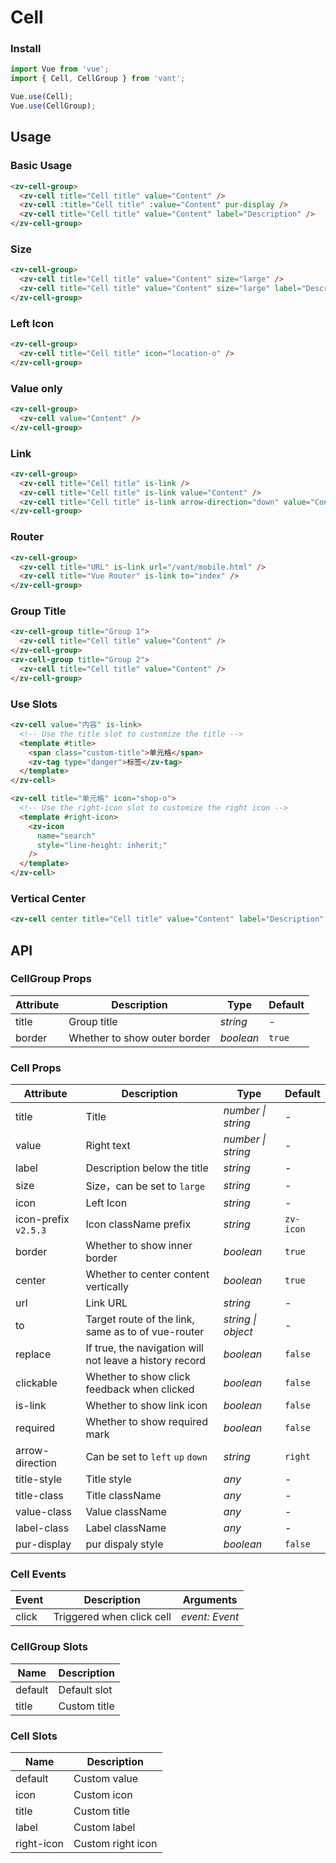 # Cell

### Install

```js
import Vue from 'vue';
import { Cell, CellGroup } from 'vant';

Vue.use(Cell);
Vue.use(CellGroup);
```

## Usage

### Basic Usage

```html
<zv-cell-group>
  <zv-cell title="Cell title" value="Content" />
  <zv-cell :title="Cell title" :value="Content" pur-display />
  <zv-cell title="Cell title" value="Content" label="Description" />
</zv-cell-group>
```

### Size

```html
<zv-cell-group>
  <zv-cell title="Cell title" value="Content" size="large" />
  <zv-cell title="Cell title" value="Content" size="large" label="Description" />
</zv-cell-group>
```

### Left Icon

```html
<zv-cell-group>
  <zv-cell title="Cell title" icon="location-o" />
</zv-cell-group>
```

### Value only

```html
<zv-cell-group>
  <zv-cell value="Content" />
</zv-cell-group>
```

### Link

```html
<zv-cell-group>
  <zv-cell title="Cell title" is-link />
  <zv-cell title="Cell title" is-link value="Content" />
  <zv-cell title="Cell title" is-link arrow-direction="down" value="Content" />
</zv-cell-group>
```

### Router

```html
<zv-cell-group>
  <zv-cell title="URL" is-link url="/vant/mobile.html" />
  <zv-cell title="Vue Router" is-link to="index" />
</zv-cell-group>
```

### Group Title

```html
<zv-cell-group title="Group 1">
  <zv-cell title="Cell title" value="Content" />
</zv-cell-group>
<zv-cell-group title="Group 2">
  <zv-cell title="Cell title" value="Content" />
</zv-cell-group>
```

### Use Slots

```html
<zv-cell value="内容" is-link>
  <!-- Use the title slot to customize the title -->
  <template #title>
    <span class="custom-title">单元格</span>
    <zv-tag type="danger">标签</zv-tag>
  </template>
</zv-cell>

<zv-cell title="单元格" icon="shop-o">
  <!-- Use the right-icon slot to customize the right icon -->
  <template #right-icon>
    <zv-icon
      name="search"
      style="line-height: inherit;"
    />
  </template>
</zv-cell>
```

### Vertical Center

```html
<zv-cell center title="Cell title" value="Content" label="Description" />
```

## API

### CellGroup Props

| Attribute | Description | Type | Default |
|------|------|------|------|
| title | Group title | *string* | - |
| border | Whether to show outer border | *boolean* | `true` |

### Cell Props

| Attribute | Description | Type | Default |
|------|------|------|------|
| title | Title | *number \| string* | - |
| value | Right text | *number \| string* | - |
| label | Description below the title | *string* | - |
| size | Size，can be set to `large` | *string* | - |
| icon | Left Icon | *string* | - |
| icon-prefix `v2.5.3` | Icon className prefix | *string* | `zv-icon` |
| border | Whether to show inner border | *boolean* | `true` |
| center | Whether to center content vertically | *boolean* | `true` |
| url | Link URL | *string* | - |
| to | Target route of the link, same as to of vue-router | *string \| object* | - |
| replace | If true, the navigation will not leave a history record | *boolean* | `false` |
| clickable | Whether to show click feedback when clicked | *boolean* | `false` |
| is-link | Whether to show link icon | *boolean* | `false` |
| required | Whether to show required mark | *boolean* | `false` |
| arrow-direction | Can be set to `left` `up` `down` | *string* | `right` |
| title-style | Title style | *any* | - |
| title-class | Title className | *any* | - |
| value-class | Value className | *any* | - |
| label-class | Label className | *any* | - |
| pur-display | pur dispaly style | *boolean* | `false` |

### Cell Events

| Event | Description | Arguments |
|------|------|------|
| click | Triggered when click cell | *event: Event* |

### CellGroup Slots

| Name | Description |
|------|------|
| default | Default slot |
| title | Custom title |

### Cell Slots

| Name | Description |
|------|------|
| default | Custom value |
| icon | Custom icon |
| title | Custom title |
| label | Custom label |
| right-icon | Custom right icon |

